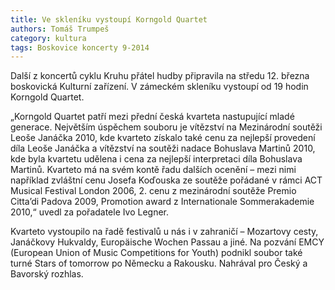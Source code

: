 ```yaml
---
title: Ve skleníku vystoupí Korngold Quartet
authors: Tomáš Trumpeš
category: kultura
tags: Boskovice koncerty 9-2014
---
```


Další z koncertů cyklu Kruhu přátel hudby připravila na středu 12. března boskovická Kulturní zařízení. V zámeckém skleníku vystoupí od 19 hodin Korngold Quartet.

„Korngold Quartet patří mezi přední česká kvarteta nastupující mladé generace. Největším úspěchem souboru je vítězství na Mezinárodní soutěži Leoše Janáčka 2010, kde kvarteto získalo také cenu za nejlepší provedení díla Leoše Janáčka a vítězství na soutěži nadace Bohuslava Martinů 2010, kde byla kvartetu udělena i cena za nejlepší interpretaci díla Bohuslava Martinů. Kvarteto má na svém kontě řadu dalších ocenění – mezi nimi například zvláštní cenu Josefa Koďouska ze soutěže pořádané v rámci ACT Musical Festival London 2006, 2. cenu z mezinárodní soutěže Premio Citta’di Padova 2009, Promotion award z Internationale Sommerakademie 2010,“ uvedl za pořadatele Ivo Legner.

Kvarteto vystoupilo na řadě festivalů u nás i v zahraničí – Mozartovy cesty, Janáčkovy Hukvaldy, Europäische Wochen Passau a jiné. Na pozvání EMCY (European Union of Music Competitions for Youth) podnikl soubor také turné Stars of tomorrow po Německu a Rakousku. Nahrával pro Český a Bavorský rozhlas.